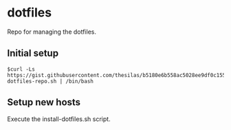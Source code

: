# dotfiles
Repo for managing the dotfiles.

## Initial setup
```
$curl -Ls https://gist.githubusercontent.com/thesilas/b5180e6b558ac5028ee9df0c155b47c0/raw/0e8cc69ecbf9a0bfdd84f6559bcdc986eab878c3/init-dotfiles-repo.sh | /bin/bash
```

## Setup new hosts
Execute the install-dotfiles.sh script.
